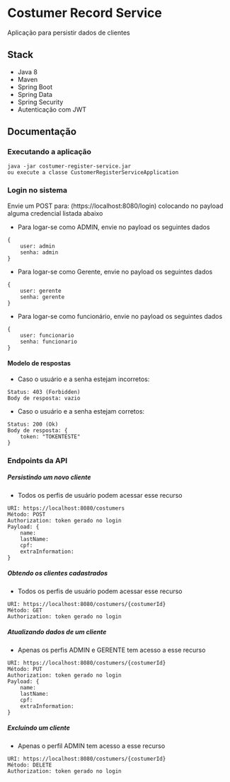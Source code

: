 # Costumer Record Service
 Aplicação para persistir dados de clientes
 
## Stack
- Java 8
- Maven
- Spring Boot
- Spring Data
- Spring Security
- Autenticação com JWT

## Documentação

### Executando a aplicação
```
java -jar costumer-register-service.jar
ou execute a classe CustomerRegisterServiceApplication
```
### Login no sistema
Envie um POST para: (https://localhost:8080/login) colocando no payload alguma credencial listada abaixo

- Para logar-se como ADMIN, envie no payload os seguintes dados
```
{
    user: admin
    senha: admin
}
```
- Para logar-se como Gerente, envie no payload os seguintes dados
```
{
    user: gerente
    senha: gerente
}
```

- Para logar-se como funcionário, envie no payload os seguintes dados
```
{
    user: funcionario
    senha: funcionario
}
```
#### Modelo de respostas
- Caso o usuário e a senha estejam incorretos:
```
Status: 403 (Forbidden)
Body de resposta: vazio
```

- Caso o usuário e a senha estejam corretos:
```
Status: 200 (Ok)
Body de resposta: {
    token: "TOKENTESTE"
}
```

### Endpoints da API
##### Persistindo um novo cliente

- Todos os perfis de usuário podem acessar esse recurso
```
URI: https://localhost:8080/costumers
Método: POST
Authorization: token gerado no login
Payload: {
    name: 
    lastName:
    cpf:
    extraInformation:
}
```

##### Obtendo os clientes cadastrados

- Todos os perfis de usuário podem acessar esse recurso

```
URI: https://localhost:8080/costumers/{costumerId}
Método: GET
Authorization: token gerado no login
```

##### Atualizando dados de um cliente 

- Apenas os perfis ADMIN e GERENTE tem acesso a esse recurso

```
URI: https://localhost:8080/costumers/{costumerId}
Método: PUT
Authorization: token gerado no login
Payload: {
    name: 
    lastName:
    cpf:
    extraInformation:
}
```

##### Excluindo um cliente 

- Apenas o perfil ADMIN tem acesso a esse recurso

```
URI: https://localhost:8080/costumers/{costumerId}
Método: DELETE
Authorization: token gerado no login
```
